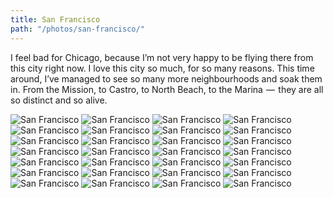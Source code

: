 ```yaml
---
title: San Francisco
path: "/photos/san-francisco/"
---
```


I feel bad for Chicago, because I’m not very happy to be flying there from this city right now. I love this city so much, for so many reasons. This time around, I’ve managed to see so many more neighbourhoods and soak them in. From the Mission, to Castro, to North Beach, to the Marina  —  they are all so distinct and so alive.

<img alt="San Francisco" src="https://s3.eu-west-2.amazonaws.com/jackwreid/jackwreid/trips/san-francisco/dusk-bay.jpg" />
<img alt="San Francisco" src="https://s3.eu-west-2.amazonaws.com/jackwreid/jackwreid/trips/san-francisco/mission-roses.jpg" />
<img alt="San Francisco" src="https://s3.eu-west-2.amazonaws.com/jackwreid/jackwreid/trips/san-francisco/mission-church.jpg" />
<img alt="San Francisco" src="https://s3.eu-west-2.amazonaws.com/jackwreid/jackwreid/trips/san-francisco/mission-park.jpg" />
<img alt="San Francisco" src="https://s3.eu-west-2.amazonaws.com/jackwreid/jackwreid/trips/san-francisco/castro-parrot.jpg" />
<img alt="San Francisco" src="https://s3.eu-west-2.amazonaws.com/jackwreid/jackwreid/trips/san-francisco/presc-lizzie.jpg" />
<img alt="San Francisco" src="https://s3.eu-west-2.amazonaws.com/jackwreid/jackwreid/trips/san-francisco/presc-balcony.jpg" />
<img alt="San Francisco" src="https://s3.eu-west-2.amazonaws.com/jackwreid/jackwreid/trips/san-francisco/palace.jpg" />
<img alt="San Francisco" src="https://s3.eu-west-2.amazonaws.com/jackwreid/jackwreid/trips/san-francisco/russian-hill.jpg" />
<img alt="San Francisco" src="https://s3.eu-west-2.amazonaws.com/jackwreid/jackwreid/trips/san-francisco/tram.jpg" />
<img alt="San Francisco" src="https://s3.eu-west-2.amazonaws.com/jackwreid/jackwreid/trips/san-francisco/whole-foods.jpg" />
<img alt="San Francisco" src="https://s3.eu-west-2.amazonaws.com/jackwreid/jackwreid/trips/san-francisco/coit-trees.jpg" />
<img alt="San Francisco" src="https://s3.eu-west-2.amazonaws.com/jackwreid/jackwreid/trips/san-francisco/coit-church.jpg" />
<img alt="San Francisco" src="https://s3.eu-west-2.amazonaws.com/jackwreid/jackwreid/trips/san-francisco/chinatown-cables.jpg" />
<img alt="San Francisco" src="https://s3.eu-west-2.amazonaws.com/jackwreid/jackwreid/trips/san-francisco/japantown.jpg" />
<img alt="San Francisco" src="https://s3.eu-west-2.amazonaws.com/jackwreid/jackwreid/trips/san-francisco/bay-wave.jpg" />
<img alt="San Francisco" src="https://s3.eu-west-2.amazonaws.com/jackwreid/jackwreid/trips/san-francisco/bridge-bw.jpg" />
<img alt="San Francisco" src="https://s3.eu-west-2.amazonaws.com/jackwreid/jackwreid/trips/san-francisco/bridge-forest.jpg" />
<img alt="San Francisco" src="https://s3.eu-west-2.amazonaws.com/jackwreid/jackwreid/trips/san-francisco/bridge-beach.jpg" />
<img alt="San Francisco" src="https://s3.eu-west-2.amazonaws.com/jackwreid/jackwreid/trips/san-francisco/bay-beach.jpg" />
<img alt="San Francisco" src="https://s3.eu-west-2.amazonaws.com/jackwreid/jackwreid/trips/san-francisco/alcatraz-light.jpg" />
<img alt="San Francisco" src="https://s3.eu-west-2.amazonaws.com/jackwreid/jackwreid/trips/san-francisco/alcatraz-tour.jpg" />
<img alt="San Francisco" src="https://s3.eu-west-2.amazonaws.com/jackwreid/jackwreid/trips/san-francisco/bay-alcatraz.jpg" />
<img alt="San Francisco" src="https://s3.eu-west-2.amazonaws.com/jackwreid/jackwreid/trips/san-francisco/bay-dark.jpg" />
<img alt="San Francisco" src="https://s3.eu-west-2.amazonaws.com/jackwreid/jackwreid/trips/san-francisco/bay-dark-colour.jpg" />
<img alt="San Francisco" src="https://s3.eu-west-2.amazonaws.com/jackwreid/jackwreid/trips/san-francisco/balboa.jpg" />
<img alt="San Francisco" src="https://s3.eu-west-2.amazonaws.com/jackwreid/jackwreid/trips/san-francisco/downtown-dusk.jpg" />
<img alt="San Francisco" src="https://s3.eu-west-2.amazonaws.com/jackwreid/jackwreid/trips/san-francisco/twin-peaks.jpg" />
